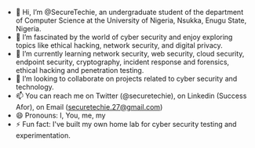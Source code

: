 - 👋 Hi, I’m @SecureTechie, an undergraduate student of the department of Computer Science at the University of Nigeria, Nsukka, Enugu State, Nigeria.
- 👀 I’m fascinated by the world of cyber security and enjoy exploring topics like ethical hacking, network security, and digital privacy.
- 🌱 I’m currently learning network security, web security, cloud security, endpoint security, cryptography, incident response and forensics, ethical hacking and penetration testing.
- 💞️ I’m looking to collaborate on projects related to cyber security and technology.
- 📫 You can reach me on Twitter (@securetechie), on Linkedin (Success Afor), on Email (securetechie.27@gmail.com)
- 😄 Pronouns: I, You, me, my
- ⚡ Fun fact: I've built my own home lab for cyber security testing and experimentation.

<!---
SecureTechie/SecureTechie is a ✨ special ✨ repository because its `README.md` (this file) appears on your GitHub profile.
You can click the Preview link to take a look at your changes.
--->
